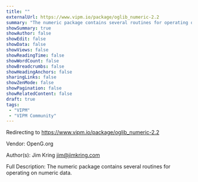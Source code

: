 ```yaml
---
title: ""
externalUrl: https://www.vipm.io/package/oglib_numeric-2.2
summary: "The numeric package contains several routines for operating on numeric data.."
showSummary: true
showAuthor: false
showEdit: false
showData: false
showViews: false
showReadingTime: false
showWordCount: false
showBreadcrumbs: false
showHeadingAnchors: false
sharingLinks: false
showZenMode: false
showPagination: false
showRelatedContent: false
draft: true
tags:
 - "VIPM"
 - "VIPM Community"
---
```


Redirecting to https://www.vipm.io/package/oglib_numeric-2.2

Vendor: OpenG.org

Author(s): Jim Kring <jim@jimkring.com>
 
Full Description:
The numeric package contains several routines for operating on numeric data.